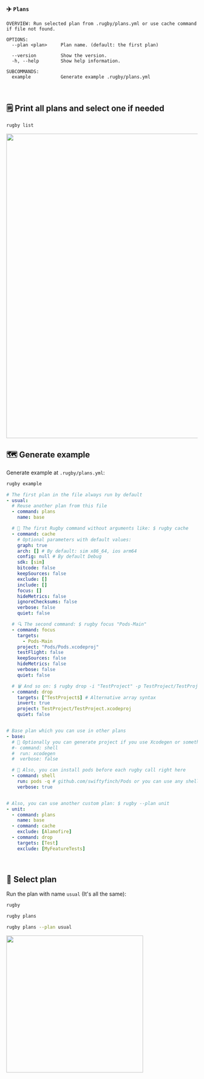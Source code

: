 
### ✈️ `Plans`

```
OVERVIEW: Run selected plan from .rugby/plans.yml or use cache command if file not found.

OPTIONS:
  --plan <plan>     Plan name. (default: the first plan)

  --version         Show the version.
  -h, --help        Show help information.

SUBCOMMANDS:
  example           Generate example .rugby/plans.yml
```

<br>

## 🗒 Print all plans and select one if needed

```bash
rugby list
```

<img src="https://user-images.githubusercontent.com/64660122/141672938-9332dc97-21a1-4242-9124-c3706cbe696d.png" width="800"/>

<br>

## 🗺 Generate example

Generate example at `.rugby/plans.yml`:

```bash
rugby example
```

```yml
# The first plan in the file always run by default
- usual:
  # Reuse another plan from this file
  - command: plans
    name: base

  # 🏈 The first Rugby command without arguments like: $ rugby cache
  - command: cache
    # Optional parameters with default values:
    graph: true
    arch: [] # By default: sim x86_64, ios arm64
    config: null # By default Debug
    sdk: [sim]
    bitcode: false
    keepSources: false
    exclude: []
    include: []
    focus: []
    hideMetrics: false
    ignoreChecksums: false
    verbose: false
    quiet: false

  # 🔍 The second command: $ rugby focus "Pods-Main"
  - command: focus
    targets:
      - Pods-Main
    project: "Pods/Pods.xcodeproj"
    testFlight: false
    keepSources: false
    hideMetrics: false
    verbose: false
    quiet: false

  # 🗑 And so on: $ rugby drop -i "TestProject" -p TestProject/TestProject.xcodeproj
  - command: drop
    targets: [^TestProject$] # Alternative array syntax
    invert: true
    project: TestProject/TestProject.xcodeproj
    quiet: false


# Base plan which you can use in other plans
- base:
  # 🐚 Optionally you can generate project if you use Xcodegen or something like that
  #- command: shell
  #  run: xcodegen
  #  verbose: false

  # 🐚 Also, you can install pods before each rugby call right here
  - command: shell
    run: pods -q # github.com/swiftyfinch/Pods or you can use any shell command
    verbose: true


# Also, you can use another custom plan: $ rugby --plan unit
- unit:
  - command: plans
    name: base
  - command: cache
    exclude: [Alamofire]
  - command: drop
    targets: [Test]
    exclude: [MyFeatureTests]
```

<br>

## 📍 Select plan

Run the plan with name `usual` (It's all the same):

```bash
rugby
```

```bash
rugby plans
```

```bash
rugby plans --plan usual
```

<img src="https://user-images.githubusercontent.com/64660122/141672640-211a505d-3505-49be-87b0-bf90098128a0.png" width="360"/>
